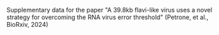 Supplementary data for the paper "A 39.8kb flavi-like virus uses a novel strategy for overcoming
the RNA virus error threshold" (Petrone, et al., BioRxiv, 2024)
